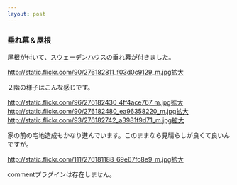 ```yaml
---
layout: post
---
```

<h3>垂れ幕＆屋根</h3>
<p>屋根が付いて、<a href="http://www.swedenhouse.co.jp/">スウェーデンハウス</a>の垂れ幕が付きました。</p>
<p><a href="http://static.flickr.com/90/276182811_f03d0c9129_m.jpg">http://static.flickr.com/90/276182811_f03d0c9129_m.jpg</a><a href="http://flickr.com/photos/yoshimov/276182811/">拡大</a></p>
<p>２階の様子はこんな感じです。</p>
<p><a href="http://static.flickr.com/96/276182430_4ff4ace767_m.jpg">http://static.flickr.com/96/276182430_4ff4ace767_m.jpg</a><a href="http://flickr.com/photos/yoshimov/276182430/">拡大</a><a href="http://static.flickr.com/90/276182480_ea96358220_m.jpg">http://static.flickr.com/90/276182480_ea96358220_m.jpg</a><a href="http://flickr.com/photos/yoshimov/276182480/">拡大</a><a href="http://static.flickr.com/93/276182742_a3981f9d71_m.jpg">http://static.flickr.com/93/276182742_a3981f9d71_m.jpg</a><a href="http://flickr.com/photos/yoshimov/276182742/">拡大</a></p>
<p>家の前の宅地造成もかなり進んでいます。このままなら見晴らしが良くて良いんですが。</p>
<p><a href="http://static.flickr.com/111/276181188_69e67fc8e9_m.jpg">http://static.flickr.com/111/276181188_69e67fc8e9_m.jpg</a><a href="http://flickr.com/photos/yoshimov/276181188/">拡大</a></p>
<p><span class="error">commentプラグインは存在しません。</span> </p>
